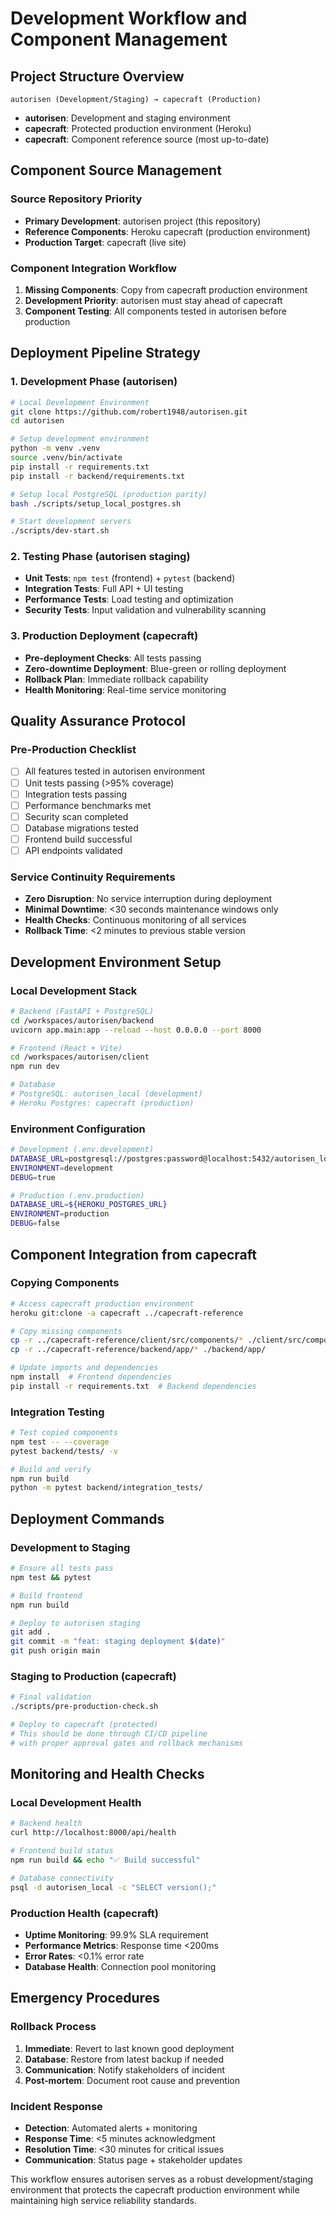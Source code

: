 # Development Workflow and Component Management

## Project Structure Overview

```
autorisen (Development/Staging) → capecraft (Production)
```

- **autorisen**: Development and staging environment
- **capecraft**: Protected production environment (Heroku)
- **capecraft**: Component reference source (most up-to-date)

## Component Source Management

### Source Repository Priority
- **Primary Development**: autorisen project (this repository)
- **Reference Components**: Heroku capecraft (production environment)
- **Production Target**: capecraft (live site)

### Component Integration Workflow
1. **Missing Components**: Copy from capecraft production environment
2. **Development Priority**: autorisen must stay ahead of capecraft
3. **Component Testing**: All components tested in autorisen before production

## Deployment Pipeline Strategy

### 1. Development Phase (autorisen)
```bash
# Local Development Environment
git clone https://github.com/robert1948/autorisen.git
cd autorisen

# Setup development environment
python -m venv .venv
source .venv/bin/activate
pip install -r requirements.txt
pip install -r backend/requirements.txt

# Setup local PostgreSQL (production parity)
bash ./scripts/setup_local_postgres.sh

# Start development servers
./scripts/dev-start.sh
```

### 2. Testing Phase (autorisen staging)
- **Unit Tests**: `npm test` (frontend) + `pytest` (backend)
- **Integration Tests**: Full API + UI testing
- **Performance Tests**: Load testing and optimization
- **Security Tests**: Input validation and vulnerability scanning

### 3. Production Deployment (capecraft)
- **Pre-deployment Checks**: All tests passing
- **Zero-downtime Deployment**: Blue-green or rolling deployment
- **Rollback Plan**: Immediate rollback capability
- **Health Monitoring**: Real-time service monitoring

## Quality Assurance Protocol

### Pre-Production Checklist
- [ ] All features tested in autorisen environment
- [ ] Unit tests passing (>95% coverage)
- [ ] Integration tests passing
- [ ] Performance benchmarks met
- [ ] Security scan completed
- [ ] Database migrations tested
- [ ] Frontend build successful
- [ ] API endpoints validated

### Service Continuity Requirements
- **Zero Disruption**: No service interruption during deployment
- **Minimal Downtime**: <30 seconds maintenance windows only
- **Health Checks**: Continuous monitoring of all services
- **Rollback Time**: <2 minutes to previous stable version

## Development Environment Setup

### Local Development Stack
```bash
# Backend (FastAPI + PostgreSQL)
cd /workspaces/autorisen/backend
uvicorn app.main:app --reload --host 0.0.0.0 --port 8000

# Frontend (React + Vite)
cd /workspaces/autorisen/client
npm run dev

# Database
# PostgreSQL: autorisen_local (development)
# Heroku Postgres: capecraft (production)
```

### Environment Configuration
```bash
# Development (.env.development)
DATABASE_URL=postgresql://postgres:password@localhost:5432/autorisen_local
ENVIRONMENT=development
DEBUG=true

# Production (.env.production)
DATABASE_URL=${HEROKU_POSTGRES_URL}
ENVIRONMENT=production
DEBUG=false
```

## Component Integration from capecraft

### Copying Components
```bash
# Access capecraft production environment
heroku git:clone -a capecraft ../capecraft-reference

# Copy missing components
cp -r ../capecraft-reference/client/src/components/* ./client/src/components/
cp -r ../capecraft-reference/backend/app/* ./backend/app/

# Update imports and dependencies
npm install  # Frontend dependencies
pip install -r requirements.txt  # Backend dependencies
```

### Integration Testing
```bash
# Test copied components
npm test -- --coverage
pytest backend/tests/ -v

# Build and verify
npm run build
python -m pytest backend/integration_tests/
```

## Deployment Commands

### Development to Staging
```bash
# Ensure all tests pass
npm test && pytest

# Build frontend
npm run build

# Deploy to autorisen staging
git add .
git commit -m "feat: staging deployment $(date)"
git push origin main
```

### Staging to Production (capecraft)
```bash
# Final validation
./scripts/pre-production-check.sh

# Deploy to capecraft (protected)
# This should be done through CI/CD pipeline
# with proper approval gates and rollback mechanisms
```

## Monitoring and Health Checks

### Local Development Health
```bash
# Backend health
curl http://localhost:8000/api/health

# Frontend build status
npm run build && echo "✅ Build successful"

# Database connectivity
psql -d autorisen_local -c "SELECT version();"
```

### Production Health (capecraft)
- **Uptime Monitoring**: 99.9% SLA requirement
- **Performance Metrics**: Response time <200ms
- **Error Rates**: <0.1% error rate
- **Database Health**: Connection pool monitoring

## Emergency Procedures

### Rollback Process
1. **Immediate**: Revert to last known good deployment
2. **Database**: Restore from latest backup if needed
3. **Communication**: Notify stakeholders of incident
4. **Post-mortem**: Document root cause and prevention

### Incident Response
- **Detection**: Automated alerts + monitoring
- **Response Time**: <5 minutes acknowledgment
- **Resolution Time**: <30 minutes for critical issues
- **Communication**: Status page + stakeholder updates

This workflow ensures autorisen serves as a robust development/staging environment that protects the capecraft production environment while maintaining high service reliability standards.
